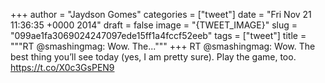 
+++
author = "Jaydson Gomes"
categories = ["tweet"]
date = "Fri Nov 21 11:36:35 +0000 2014"
draft = false
image = "{TWEET_IMAGE}"
slug = "099ae1fa3069024247097ede15ff1a4fccf52eeb"
tags = ["tweet"]
title = """RT @smashingmag: Wow. The..."""
+++
RT @smashingmag: Wow. The best thing you’ll see today (yes, I am pretty sure). Play the game, too. https://t.co/X0c3GsPEN9

